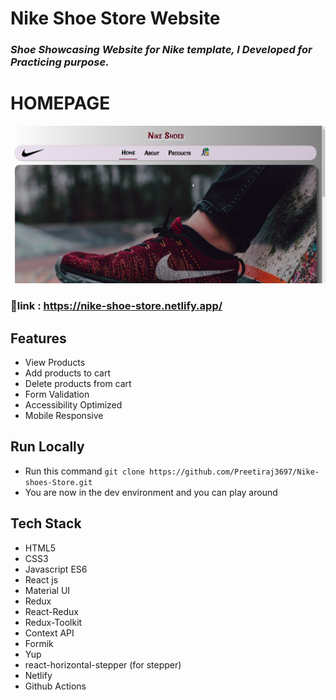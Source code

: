 # Nike Shoe Store Website

### *Shoe Showcasing Website for Nike template, I Developed for Practicing purpose.*


# HOMEPAGE
<img src='./images/NikeSite.png'/>


### :link:link : https://nike-shoe-store.netlify.app/

## Features

- View Products
- Add products to cart
- Delete products from cart
- Form Validation
- Accessibility Optimized
- Mobile Responsive

## Run Locally 

- Run this command `git clone https://github.com/Preetiraj3697/Nike-shoes-Store.git`
- You are now in the dev environment and you can play around 

## Tech Stack

- HTML5
- CSS3
- Javascript ES6
- React js
- Material UI
- Redux
- React-Redux
- Redux-Toolkit
- Context API
- Formik
- Yup
- react-horizontal-stepper (for stepper)
- Netlify
- Github Actions
